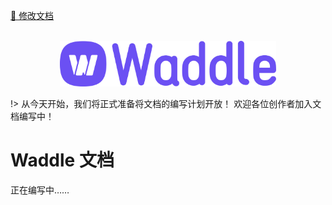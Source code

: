 <a href="https://gitee.com/coco-ag/coco-waddle/tree/master/docs"><p>📝 修改文档</p></a>

<p align="center">
    <br>
    <a href="https://www.yuque.com/coco-central/waddle/index">
        <img alt="Waddle-Logo-Purple" src="static/cs.png" height="73" width="346"/>
    </a>
    <br>
</p>


!> 从今天开始，我们将正式准备将文档的编写计划开放！ 欢迎各位创作者加入文档编写中！

# Waddle 文档
正在编写中……